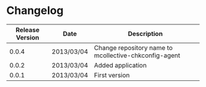Changelog
=========

|Release Version|Date|Description
|---------------|----|-----------|
|0.0.4|2013/03/04|Change repository name to mcollective-chkconfig-agent|
|0.0.2|2013/03/04|Added application|
|0.0.1|2013/03/04|First version|
